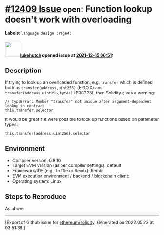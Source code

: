 # [\#12409 Issue](https://github.com/ethereum/solidity/issues/12409) `open`: Function lookup doesn't work with overloading
**Labels**: `language design :rage4:`


#### <img src="https://avatars.githubusercontent.com/u/811305?u=34c5a59f9a88555c93c8ea1a6db77bacff52c986&v=4" width="50">[lukehutch](https://github.com/lukehutch) opened issue at [2021-12-15 06:51](https://github.com/ethereum/solidity/issues/12409):

## Description

If trying to look up an overloaded function, e.g. `transfer` which is defined both as `transfer(address,uint256)` (ERC20) and `transfer(address,uint256,bytes)` (ERC223), then Solidity gives a warning:

```
// TypeError: Member "transfer" not unique after argument-dependent lookup in contract
this.transfer.selector
```

It would be great if it were possible to look up functions based on parameter types:

```
this.transfer(address,uint256).selector
```

## Environment

- Compiler version: 0.8.10
- Target EVM version (as per compiler settings): default
- Framework/IDE (e.g. Truffle or Remix): Remix
- EVM execution environment / backend / blockchain client:
- Operating system: Linux

## Steps to Reproduce

As above




-------------------------------------------------------------------------------



[Export of Github issue for [ethereum/solidity](https://github.com/ethereum/solidity). Generated on 2022.05.23 at 03:51:38.]
